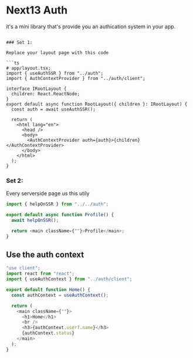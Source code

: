 # Next13 Auth
it's a mini library that's provide you an authication system in your app.

```

### Set 1:

Replace your layout page with this code

```ts
# app/layout.tsx;
import { useAuthSSR } from "../auth";
import { AuthContextProvider } from "../auth/client";

interface IRootLayout {
  children: React.ReactNode;
}
export default async function RootLayout({ children }: IRootLayout) {
  const auth = await useAuthSSR();

  return (
    <html lang="en">
      <head />
      <body>
        <AuthContextProvider auth={auth}>{children}</AuthContextProvider>
      </body>
    </html>
  );
}
```

### Set 2:

Every serverside page us this utily

```ts
import { helpOnSSR } from "../../auth";

export default async function Profile() {
  await helpOnSSR();

  return <main className={""}>Profile</main>;
}
```

## Use the auth context

```ts
"use client";
import react from "react";
import { useAuthContext } from "../auth/client";

export default function Home() {
  const authContext = useAuthContext();

  return (
    <main className={""}>
      <h1>Home</h1>
      <br />
      <h3>{authContext.user?.name}</h3>
      {authContext.status}
    </main>
  );
}
```
